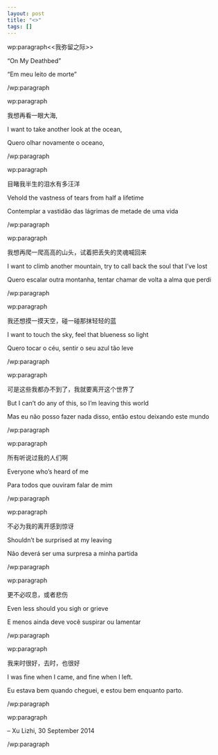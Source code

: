 ```yaml
---
layout: post
title: "<>"
tags: []
---
```


wp:paragraph<<我弥留之际>>

“On My Deathbed”

“Em meu leito de morte”

/wp:paragraph


wp:paragraph

我想再看一眼大海,

I want to take another look at the ocean,

Quero olhar novamente o oceano,

/wp:paragraph


wp:paragraph

目睹我半生的泪水有多汪洋

Vehold the vastness of tears from half a lifetime

Contemplar a vastidão das lágrimas de metade de uma vida

/wp:paragraph


wp:paragraph

我想再爬一爬高高的山头，试着把丢失的灵魂喊回来

I want to climb another mountain, try to call back the soul that I’ve lost

Quero escalar outra montanha, tentar chamar de volta a alma que perdi

/wp:paragraph


wp:paragraph

我还想摸一摸天空，碰一碰那抹轻轻的蓝

I want to touch the sky, feel that blueness so light

Quero tocar o céu, sentir o seu azul tão leve

/wp:paragraph


wp:paragraph

可是这些我都办不到了，我就要离开这个世界了

But I can’t do any of this, so I’m leaving this world

Mas eu não posso fazer nada disso, então estou deixando este mundo

/wp:paragraph


wp:paragraph

所有听说过我的人们啊

Everyone who’s heard of me

Para todos que ouviram falar de mim

/wp:paragraph


wp:paragraph

不必为我的离开感到惊讶

Shouldn’t be surprised at my leaving

Não deverá ser uma surpresa a minha partida

/wp:paragraph


wp:paragraph

更不必叹息，或者悲伤

Even less should you sigh or grieve

E menos ainda deve você suspirar ou lamentar

/wp:paragraph


wp:paragraph

我来时很好，去时，也很好

I was fine when I came, and fine when I left.

Eu estava bem quando cheguei, e estou bem enquanto parto.

/wp:paragraph


wp:paragraph

– Xu Lizhi, 30 September 2014

/wp:paragraph

